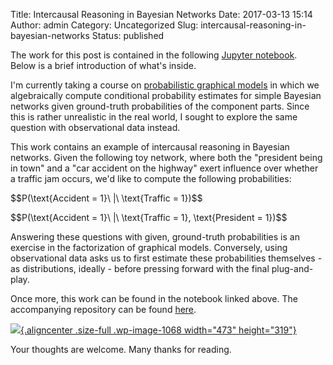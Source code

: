 Title: Intercausal Reasoning in Bayesian Networks
Date: 2017-03-13 15:14
Author: admin
Category: Uncategorized
Slug: intercausal-reasoning-in-bayesian-networks
Status: published

The work for this post is contained in the following [Jupyter
notebook](http://nbviewer.jupyter.org/github/cavaunpeu/intercausal-reasoning/blob/master/intercausal_reasoning.ipynb).
Below is a brief introduction of what's inside.

I'm currently taking a course on [probabilistic graphical
models](https://www.coursera.org/learn/probabilistic-graphical-models)
in which we algebraically compute conditional probability estimates for
simple Bayesian networks given ground-truth probabilities of the
component parts. Since this is rather unrealistic in the real world, I
sought to explore the same question with observational data instead.

This work contains an example of intercausal reasoning in Bayesian
networks. Given the following toy network, where both the "president
being in town" and a "car accident on the highway" exert influence over
whether a traffic jam occurs, we'd like to compute the following
probabilities: 

\$\$P(\\text{Accident = 1}\\ |\\ \\text{Traffic = 1})\$\$

\$\$P(\\text{Accident = 1}\\ |\\ \\text{Traffic = 1}, \\text{President =
1})\$\$

Answering these questions with given, ground-truth probabilities is an
exercise in the factorization of graphical models. Conversely, using
observational data asks us to first estimate these probabilities
themselves - as distributions, ideally - before pressing forward with
the final plug-and-play.

Once more, this work can be found in the notebook linked above. The
accompanying repository can be
found [here](https://github.com/cavaunpeu/intercausal-reasoning).

[![](http://numbers.willtravellife.com/wp-content/uploads/sites/2/2017/03/simple_bayesian_network.png){.aligncenter
.size-full .wp-image-1068 width="473"
height="319"}](http://numbers.willtravellife.com/wp-content/uploads/sites/2/2017/03/simple_bayesian_network.png)

Your thoughts are welcome. Many thanks for reading.
